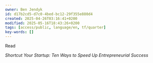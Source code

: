 ```yaml
---
owner: Ben Jendyk
id: d17b2cd5-d7c0-4bed-bc12-29f355e880d4
created: 2025-04-26T03:16:41+0200
modified: 2025-05-16T18:43:26+0200
tags: [access/public, language/en, tf/quarter]
key-words: []
---
```


Read

_Shortcut Your Startup: Ten Ways to Speed Up Entrepreneurial Success_
